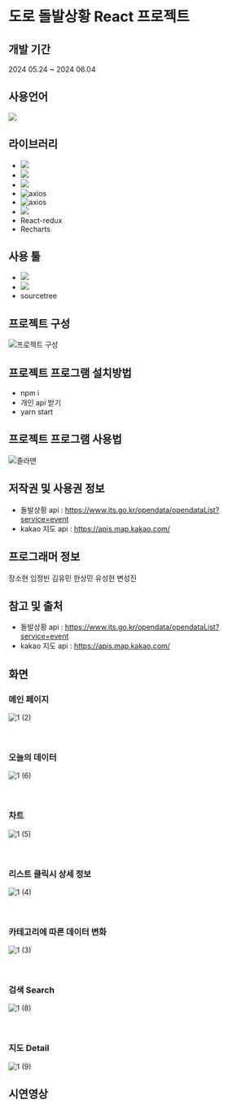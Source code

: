 # 도로 돌발상황 React 프로젝트

## 개발 기간
2024 05.24 ~ 2024 06.04

## 사용언어
<img src="https://img.shields.io/badge/JavaScript-F7DF1E?style=flat-square&logo=javascript&logoColor=black"/>

## 라이브러리
- <img src="https://img.shields.io/badge/React-61DAFB?style=flat-square&logo=React&logoColor=black"/>
- <img src="https://img.shields.io/badge/Node.js-339933?style=flat-square&logo=Node.js&logoColor=white"/>
- <img src="https://img.shields.io/badge/styled components-DB7093?style=flat-square&logo=styled-components&logoColor=white"/>
- ![axios](https://img.shields.io/badge/axios-blue.svg)
- ![axios](https://img.shields.io/badge/React_redux-blue.svg)
- <img src="https://img.shields.io/badge/Sass-CC6699?style=flat-square&logo=Sass&logoColor=white"/>
- React-redux
- Recharts

## 사용 툴
- <img src="https://img.shields.io/badge/Visual Studio Code-007ACC?style=flat-square&logo=Visual Studio Code&logoColor=white"/>
-  <img src="https://img.shields.io/badge/Git-F05032?style=flat-square&logo=git&logoColor=white"/>
-  sourcetree

## 프로젝트 구성

![프로젝트 구성](https://github.com/thgus0526/Ezen_first_project/assets/76036655/792101d0-7090-429a-bef1-e81b6764481c)


## 프로젝트 프로그램 설치방법

- npm i
- 개인 api 받기
- yarn start

## 프로젝트 프로그램 사용법

![졸라맨](https://github.com/thgus0526/Ezen_first_project/assets/76036655/0a72f405-d119-4391-85ef-092624c63938)

## 저작권 및 사용권 정보

- 돌발상황 api : https://www.its.go.kr/opendata/opendataList?service=event <br>
- kakao 지도 api : https://apis.map.kakao.com/

## 프로그래머 정보

장소현 임정빈 김유민 한상민 유성헌 변성진

## 참고 및 출처

- 돌발상황 api : https://www.its.go.kr/opendata/opendataList?service=event <br>
- kakao 지도 api : https://apis.map.kakao.com/

## 화면

### 메인 페이지
![1 (2)](https://github.com/thgus0526/Ezen_first_project/assets/76036655/3555216c-8328-47b9-8915-13f50845e7fb)
<br><br><br>
### 오늘의 데이터
![1 (6)](https://github.com/thgus0526/Ezen_first_project/assets/76036655/c95e2ef3-da8f-4d9b-9b07-9acfd59c414f)
<br><br><br>
### 차트
![1 (5)](https://github.com/thgus0526/Ezen_first_project/assets/76036655/75d5c04c-a803-4e2b-95da-73d29aa49c14)
<br><br><br>
### 리스트 클릭시 상세 정보
![1 (4)](https://github.com/thgus0526/Ezen_first_project/assets/76036655/82ca6414-d903-4f0b-936f-d29a775e3c93)
<br><br><br>
### 카테고리에 따른 데이터 변화
![1 (3)](https://github.com/thgus0526/Ezen_first_project/assets/76036655/2f350d60-7335-4f9a-beba-1bcea6ce2a4a)
<br><br><br>
### 검색 Search
![1 (8)](https://github.com/thgus0526/Ezen_first_project/assets/76036655/47df7350-a305-4983-8c27-3be17a56b5c6)
<br><br><br>
### 지도 Detail
![1 (9)](https://github.com/thgus0526/Ezen_first_project/assets/76036655/763a9d8c-61cc-4f09-a3e1-bb7bb011ea11)

## 시연영상
